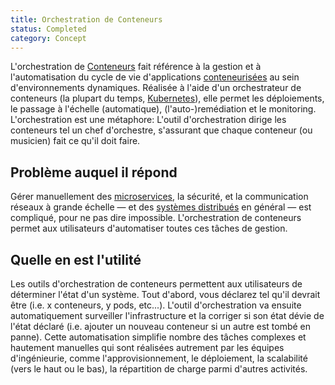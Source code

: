 ```yaml
---
title: Orchestration de Conteneurs
status: Completed
category: Concept
---
```


L'orchestration de [Conteneurs](/fr/container/) fait référence à la gestion et à l'automatisation du cycle de vie d'applications [conteneurisées](/containerization/) au sein d'environnements dynamiques.
Réalisée à l'aide d'un orchestrateur de conteneurs (la plupart du temps, [Kubernetes](/fr/kubernetes/)), elle permet les déploiements, le passage à l'échelle (automatique), (l'auto-)remédiation et le monitoring.
L'orchestration est une métaphore:
L'outil d'orchestration dirige les conteneurs tel un chef d'orchestre, s'assurant que chaque conteneur (ou musicien) fait ce qu'il doit faire.

## Problème auquel il répond

Gérer manuellement des [microservices](/fr/microservices-architecture/), la sécurité, et la communication réseaux à grande échelle — et des [systèmes distribués](/fr/distributed-systems/) en général — est compliqué, pour ne pas dire impossible.
L'orchestration de conteneurs permet aux utilisateurs d'automatiser toutes ces tâches de gestion.

## Quelle en est l'utilité

Les outils d'orchestration de conteneurs permettent aux utilisateurs de déterminer l'état d'un système.
Tout d'abord, vous déclarez tel qu'il devrait être (i.e. x conteneurs, y pods, etc...).
L'outil d'orchestration va ensuite automatiquement surveiller l'infrastructure et la corriger si son état dévie de l'état déclaré (i.e. ajouter un nouveau conteneur si un autre est tombé en panne).
Cette automatisation simplifie nombre des tâches complexes et hautement manuelles qui sont réalisées autrement par les équipes d'ingénieurie, comme l'approvisionnement, le déploiement, la scalabilité (vers le haut ou le bas), la répartition de charge parmi d'autres activités.
